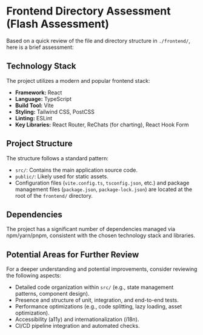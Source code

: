 # Frontend Directory Assessment (Flash Assessment)

Based on a quick review of the file and directory structure in `./frontend/`, here is a brief assessment:

## Technology Stack

The project utilizes a modern and popular frontend stack:

- **Framework:** React
- **Language:** TypeScript
- **Build Tool:** Vite
- **Styling:** Tailwind CSS, PostCSS
- **Linting:** ESLint
- **Key Libraries:** React Router, ReChats (for charting), React Hook Form

## Project Structure

The structure follows a standard pattern:

- `src/`: Contains the main application source code.
- `public/`: Likely used for static assets.
- Configuration files (`vite.config.ts`, `tsconfig.json`, etc.) and package management files (`package.json`, `package-lock.json`) are located at the root of the `frontend/` directory.

## Dependencies

The project has a significant number of dependencies managed via npm/yarn/pnpm, consistent with the chosen technology stack and libraries.

## Potential Areas for Further Review

For a deeper understanding and potential improvements, consider reviewing the following aspects:

- Detailed code organization within `src/` (e.g., state management patterns, component design).
- Presence and structure of unit, integration, and end-to-end tests.
- Performance optimizations (e.g., code splitting, lazy loading, asset optimization).
- Accessibility (a11y) and internationalization (i18n).
- CI/CD pipeline integration and automated checks.

